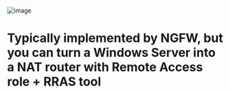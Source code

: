 ![image](https://user-images.githubusercontent.com/40586970/170838808-fee08e43-9872-42aa-b80b-e159b869c13a.png)

# Typically implemented by NGFW, but you can turn a Windows Server into a NAT router with Remote Access role + RRAS tool
